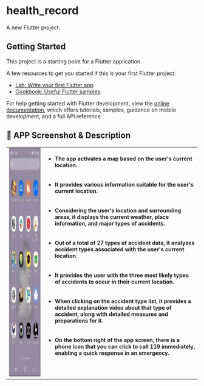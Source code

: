 # health_record

A new Flutter project.

## Getting Started

This project is a starting point for a Flutter application.

A few resources to get you started if this is your first Flutter project:

- [Lab: Write your first Flutter app](https://docs.flutter.dev/get-started/codelab)
- [Cookbook: Useful Flutter samples](https://docs.flutter.dev/cookbook)

For help getting started with Flutter development, view the
[online documentation](https://docs.flutter.dev/), which offers tutorials,
samples, guidance on mobile development, and a full API reference.

## 📱 APP Screenshot & Description
<table>
  <tr>
    <td valign="top"><img src="./images/Demo.gif" alt="RESQ_fig" width="300" height="600"></td>
    <td valign="top">
      <h4><ul>
        <li>The app activates a map based on the user's current location.</li><br><br>
        <li>It provides various information suitable for the user's current location.</li><br><br>
        <li>Considering the user's location and surrounding areas, it displays the current weather, place information, and major types of accidents.</li><br><br>
        <li>Out of a total of 27 types of accident data, it analyzes accident types associated with the user's current location.</li><br><br>
        <li>It provides the user with the three most likely types of accidents to occur in their current location.</li><br><br>
        <li>When clicking on the accident type list, it provides a detailed explanation video about that type of accident, along with detailed measures and preparations for it.</li><br><br>
        <li>On the bottom right of the app screen, there is a phone icon that you can click to call 119 immediately, enabling a quick response in an emergency.</li>
      </ul><h4>
    </td>
  </tr>
</table>
